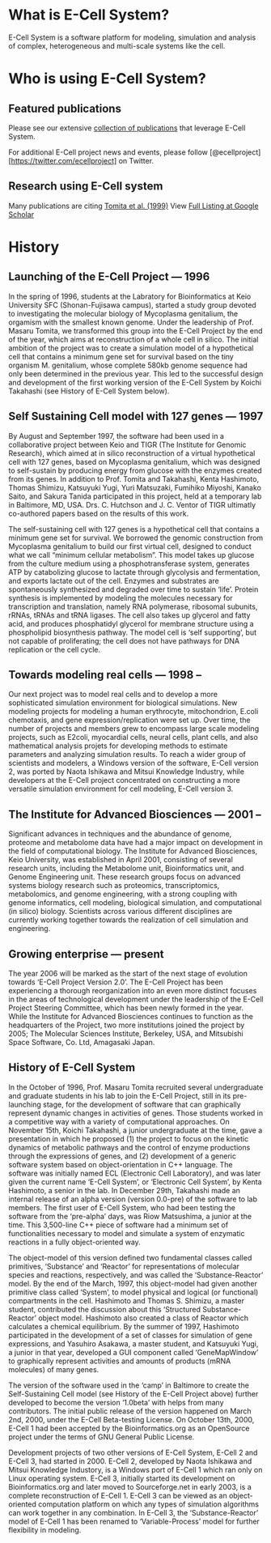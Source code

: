 # What is E-Cell System?

E-Cell System is a software platform for modeling, simulation and analysis of complex, heterogeneous and multi-scale systems like the cell.

# Who is using E-Cell System?

## Featured publications

Please see our extensive [collection of publications](http://ecell.github.io/publications/) that leverage E-Cell System.

For additional E-Cell project news and events, please follow [@ecellproject][https://twitter.com/ecellproject] on Twitter.

## Research using E-Cell system

Many publications are citing [Tomita et al. (1999)](http://bioinformatics.oxfordjournals.org/content/15/1/72.short)
View [Full Listing at Google Scholar](https://scholar.google.co.jp/scholar?cites=12647933210797842846)

# History

## Launching of the E-Cell Project — 1996

In the spring of 1996, students at the Labratory for Bioinformatics at Keio University SFC (Shonan-Fujisawa campus), started a study group devoted to investigating the molecular biology of Mycoplasma genitalium, the orgamism with the smallest known genome. Under the leadership of Prof. Masaru Tomita, we transformed this group into the E-Cell Project by the end of the year, which aims at reconstruction of a whole cell in silico. The initial ambition of the project was to create a simulation model of a hypothetical cell that contains a minimum gene set for survival based on the tiny organism M. genitalium, whose complete 580kb genome sequence had only been determined in the previous year. This led to the successful design and development of the first working version of the E-Cell System by Koichi Takahashi (see History of E-Cell System below).

## Self Sustaining Cell model with 127 genes — 1997

By August and September 1997, the software had been used in a collaborative project between Keio and TIGR (The Institute for Genomic Research), which aimed at in silico reconstruction of a virtual hypothetical cell with 127 genes, based on Mycoplasma genitalium, which was designed to self-sustain by producing energy from glucose with the enzymes created from its genes. In addition to Prof. Tomita and Takahashi, Kenta Hashimoto, Thomas Shimizu, Katsuyuki Yugi, Yuri Matsuzaki, Fumihiko Miyoshi, Kanako Saito, and Sakura Tanida participated in this project, held at a temporary lab in Baltimore, MD, USA. Drs. C. Hutchson and J. C. Ventor of TIGR ultimatly co-authored papers based on the results of this work.

The self-sustaining cell with 127 genes is a hypothetical cell that contains a minimum gene set for survival. We borrowed the genomic construction from Mycoplasma genitalium to build our first virtual cell, designed to conduct what we call “minimum cellular metabolism”. This model takes up glucose from the culture medium using a phosphotransferase system, generates ATP by catabolizing glucose to lactate through glycolysis and fermentation, and exports lactate out of the cell. Enzymes and substrates are spontaneously synthesized and degraded over time to sustain ‘life’. Protein synthesis is implemented by modeling the molecules necessary for transcription and translation, namely RNA polymerase, ribosomal subunits, rRNAs, tRNAs and tRNA ligases. The cell also takes up glycerol and fatty acid, and produces phosphatidyl glycerol for membrane structure using a phospholipid biosynthesis pathway. The model cell is ‘self supporting’, but not capable of proliferating; the cell does not have pathways for DNA replication or the cell cycle.

## Towards modeling real cells — 1998 –

Our next project was to model real cells and to develop a more sophisticated simulation environment for biological simulations. New modeling projects for modeling a human erythrocyte, mitochondrion, E.coli chemotaxis, and gene expression/replication were set up. Over time, the number of projects and members grew to encompass large scale modeling projects, such as E2coli, myocardial cells, neural cells, plant cells, and also mathematical analysis projets for developing methods to estimate parameters and analyzing simulation results. To reach a wider group of scientists and modelers, a Windows version of the software, E-Cell version 2, was ported by Naota Ishikawa and Mitsui Knowledge Industry, while developers at the E-Cell project concentrated on constructing a more versatile simulation environment for cell modeling, E-Cell version 3.

## The Institute for Advanced Biosciences — 2001 –

Significant advances in techniques and the abundance of genome, proteome and metabolome data have had a major impact on development in the field of computational biology. The Institute for Advanced Biosciences, Keio University, was established in April 2001, consisting of several research units, including the Metabolome unit, Bioinformatics unit, and Genome Engineering unit. These research groups focus on advanced systems biology research such as proteomics, transcriptomics, metabolomics, and genome engineering, with a strong coupling with genome informatics, cell modeling, biological simulation, and computational (in silico) biology. Scientists across various different disciplines are currently working together towards the realization of cell simulation and engineering.

## Growing enterprise — present

The year 2006 will be marked as the start of the next stage of evolution towards ‘E-Cell Project Version 2.0’. The E-Cell Project has been experiencing a thorough reorganization into an even more distinct focuses in the areas of technological development under the leadership of the E-Cell Project Steering Committee, which has been newly formed in the year. While the Institute for Advanced Biosciences continues to function as the headquarters of the Project, two more institutions joined the project by 2005; The Molecular Sciences Institute, Berkeley, USA, and Mitsubishi Space Software, Co. Ltd, Amagasaki Japan.

## History of E-Cell System

In the October of 1996, Prof. Masaru Tomita recruited several undergraduate and graduate students in his lab to join the E-Cell Project, still in its pre-launching stage, for the development of software that can graphically represent dynamic changes in activities of genes. Those students worked in a competitive way with a variety of computational approaches. On November 15th, Koichi Takahashi, a junior undergraduate at the time, gave a presentation in which he proposed (1) the project to focus on the kinetic dynamics of metabolic pathways and the control of enzyme productions through the expressions of genes, and (2) development of a generic software system based on object-orientation in C++ language. The software was initially named ECL (Electronic Cell Laboratory), and was later given the current name ‘E-Cell System’, or ‘Electronic Cell System’, by Kenta Hashimoto, a senior in the lab. In December 29th, Takahashi made an internal release of an alpha version (version 0.0-pre) of the software to lab members. The first user of E-Cell System, who had been testing the software from the ‘pre-alpha’ days, was Riow Matsushima, a junior at the time. This 3,500-line C++ piece of software had a minimum set of functionalities necessary to model and simulate a system of enzymatic reactions in a fully object-oriented way.

The object-model of this version defined two fundamental classes called primitives, ‘Substance’ and ‘Reactor’ for representations of molecular species and reactions, respectively, and was called the ‘Substance-Reactor’ model. By the end of the March, 1997, this object-model had given another primitive class called ‘System’, to model physical and logical (or functional) compartments in the cell. Hashimoto and Thomas S. Shimizu, a master student, contributed the discussion about this ‘Structured Substance-Reactor’ object model. Hashimoto also created a class of Reactor which calculates a chemical equilibrium. By the summer of 1997, Hashimoto participated in the development of a set of classes for simulation of gene expressions, and Yasuhiro Asakawa, a master student, and Katsuyuki Yugi, a junior in that year, developed a GUI component called ‘GeneMapWindow’ to graphically represent activities and amounts of products (mRNA molecules) of many genes.

The version of the software used in the ‘camp’ in Baltimore to create the Self-Sustaining Cell model (see History of the E-Cell Project above) further developed to become the version ‘1.0beta’ with helps from many contributors. The initial public release of the version happened on March 2nd, 2000, under the E-Cell Beta-testing License. On October 13th, 2000, E-Cell 1 had been accepted by the Bioinformatics.org as an OpenSource project under the terms of GNU General Public License.

Development projects of two other versions of E-Cell System, E-Cell 2 and E-Cell 3, had started in 2000. E-Cell 2, developed by Naota Ishikawa and Mitsui Knowledge Industory, is a Windows port of E-Cell 1 which ran only on Linux operating system. E-Cell 3, initially started its development on Bioinformatics.org and later moved to Sourceforge.net in early 2003, is a complete reconstruction of E-Cell 1. E-Cell 3 can be viewed as an object-oriented computation platform on which any types of simulation algorithms can work together in any combination. In E-Cell 3, the ‘Substance-Reactor’ model of E-Cell 1 has been renamed to ‘Variable-Process’ model for further flexibility in modeling.
